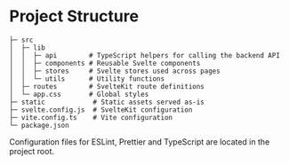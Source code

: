 # Project Structure

```
├─ src
│  ├─ lib
│  │  ├─ api        # TypeScript helpers for calling the backend API
│  │  ├─ components # Reusable Svelte components
│  │  ├─ stores     # Svelte stores used across pages
│  │  └─ utils      # Utility functions
│  ├─ routes        # SvelteKit route definitions
│  └─ app.css       # Global styles
├─ static            # Static assets served as-is
├─ svelte.config.js  # SvelteKit configuration
├─ vite.config.ts    # Vite configuration
└─ package.json
```

Configuration files for ESLint, Prettier and TypeScript are located in the project root.
